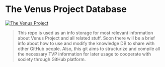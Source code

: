 The Venus Project Database
===============
[![The Venus Project](http://civilisation2.org/wp-content/uploads/2012/03/topTVPlogo.png)](http://thevenusproject.com)

>This repo is used as an info storage for most relevant information about Venus Project and all related stuff.
Soon there will be a brief info about how to use and modify the knowledge DB to share with other GitHub people.
Also, this git aims to structurize and compile all the necessary TVP information for later usage to cooperate with society through GitHub platform.
